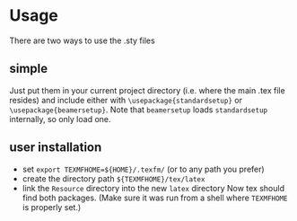 # Usage
There are two ways to use the .sty files
## simple
Just put them in your current project directory (i.e. where the main .tex file resides)
and include either with `\usepackage{standardsetup}` or `\usepackage{beamersetup}`.
Note that `beamersetup` loads `standardsetup` internally, so only load one.

## user installation
- set `export TEXMFHOME=${HOME}/.texfm/` (or to any path you prefer)
- create the directory path `${TEXMFHOME}/tex/latex`
- link the `Resource` directory into the new `latex` directory
Now tex should find both packages. (Make sure it was run from a shell where `TEXMFHOME` is
properly set.)
